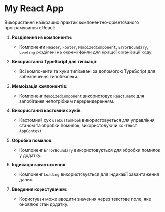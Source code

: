# My React App

Використання найкращих практик компонентно-орієнтованого програмування в React:

1. **Розділення на компоненти**:

   - Компоненти `Header`, `Footer`, `MemoizedComponent`, `ErrorBoundary`, `Loading` розділені на окремі файли для кращої організації коду.

2. **Використання TypeScript для типізації**:

   - Всі компоненти та хуки типізовані за допомогою TypeScript для забезпечення типобезпеки.

3. **Мемоізація компонентів**:

   - Компонент `MemoizedComponent` використовує `React.memo` для запобігання непотрібним перерендеренням.

4. **Використання кастомних хуків**:

   - Кастомний хук `useCustomHook` використовується для управління станом та обробки помилок, використовуючи контекст `AppContext`.

5. **Обробка помилок**:

   - Компонент `ErrorBoundary` використовується для обробки помилок у додатку.

6. **Індикація завантаження**:

   - Компонент `Loading` використовується для індикації завантаження даних.

7. **Введення користувачем**:
   - Користувач може вводити значення через текстове поле, яке оновлює стан додатку.
